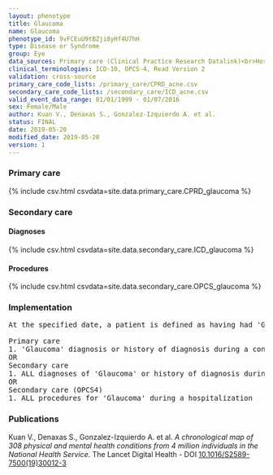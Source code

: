 ```yaml
---
layout: phenotype
title: Glaucoma
name: Glaucoma
phenotype_id: 9vFCEuU9tBZji8yHf4U7hH 
type: Disease or Syndrome
group: Eye
data_sources: Primary care (Clinical Practice Research Datalink)<br>Hospitalizations (Hospital Episode Statistics) 
clinical_terminologies: ICD-10, OPCS-4, Read Version 2 
validation: cross-source
primary_care_code_lists: /primary_care/CPRD_acne.csv
secondary_care_code_lists: /secondary_care/ICD_acne.csv
valid_event_data_range: 01/01/1999 - 01/07/2016
sex: Female/Male
author: Kuan V., Denaxas S., Gonzalez-Izquierdo A. et al.
status: FINAL
date: 2019-05-20
modified_date: 2019-05-20
version: 1
---
```

### Primary care 
{% include csv.html csvdata=site.data.primary_care.CPRD_glaucoma %}
### Secondary care 
#### Diagnoses 
{% include csv.html csvdata=site.data.secondary_care.ICD_glaucoma %}
#### Procedures 
{% include csv.html csvdata=site.data.secondary_care.OPCS_glaucoma %}
### Implementation 
<pre>At the specified date, a patient is defined as having had 'Glaucoma' IF they meet the criteria for any of the following on or before the specified date. The earliest date on which the individual meets any of the following criteria on or before the specified date is defined as the first event date:

Primary care
1. 'Glaucoma' diagnosis or history of diagnosis during a consultation 
OR
Secondary care
1. ALL diagnoses of 'Glaucoma' or history of diagnosis during a hospitalization
OR
Secondary care (OPCS4)
1. ALL procedures for 'Glaucoma' during a hospitalization</pre> 
 
### Publications 
Kuan V., Denaxas S., Gonzalez-Izquierdo A. et al. _A chronological map of 308 physical and mental health conditions from 4 million individuals in the National Health Service_. The Lancet Digital Health - DOI <a href='https://www.thelancet.com/journals/landig/article/PIIS2589-7500(19)30012-3/fulltext'>10.1016/S2589-7500(19)30012-3</a>